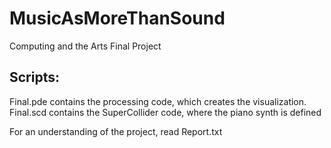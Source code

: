# MusicAsMoreThanSound
Computing and the Arts Final Project

## Scripts:
Final.pde contains the processing code, which creates the visualization.
Final.scd contains the SuperCollider code, where the piano synth is defined

For an understanding of the project, read Report.txt
